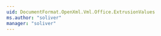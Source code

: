 ```yaml
---
uid: DocumentFormat.OpenXml.Vml.Office.ExtrusionValues
ms.author: "soliver"
manager: "soliver"
---
```

